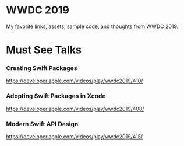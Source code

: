 # WWDC 2019
My favorite links, assets, sample code, and thoughts from WWDC 2019.

# Must See Talks

### Creating Swift Packages
https://developer.apple.com/videos/play/wwdc2019/410/

### Adopting Swift Packages in Xcode
https://developer.apple.com/videos/play/wwdc2019/408/

### Modern Swift API Design
https://developer.apple.com/videos/play/wwdc2019/415/
